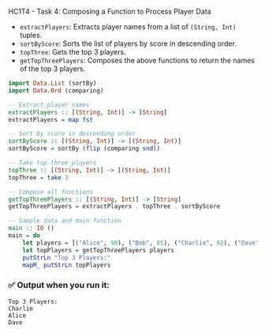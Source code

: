 HC1T4 - Task 4: Composing a Function to Process Player Data

* `extractPlayers`: Extracts player names from a list of `(String, Int)` tuples.
* `sortByScore`: Sorts the list of players by score in descending order.
* `topThree`: Gets the top 3 players.
* `getTopThreePlayers`: Composes the above functions to return the names of the top 3 players.

```haskell
import Data.List (sortBy)
import Data.Ord (comparing)

-- Extract player names
extractPlayers :: [(String, Int)] -> [String]
extractPlayers = map fst

-- Sort by score in descending order
sortByScore :: [(String, Int)] -> [(String, Int)]
sortByScore = sortBy (flip (comparing snd))

-- Take top three players
topThree :: [(String, Int)] -> [(String, Int)]
topThree = take 3

-- Compose all functions
getTopThreePlayers :: [(String, Int)] -> [String]
getTopThreePlayers = extractPlayers . topThree . sortByScore

-- Sample data and main function
main :: IO ()
main = do
    let players = [("Alice", 90), ("Bob", 85), ("Charlie", 92), ("Dave", 88), ("Eve", 80)]
    let topPlayers = getTopThreePlayers players
    putStrLn "Top 3 Players:"
    mapM_ putStrLn topPlayers
```

### ✅ Output when you run it:

```
Top 3 Players:
Charlie
Alice
Dave
```





